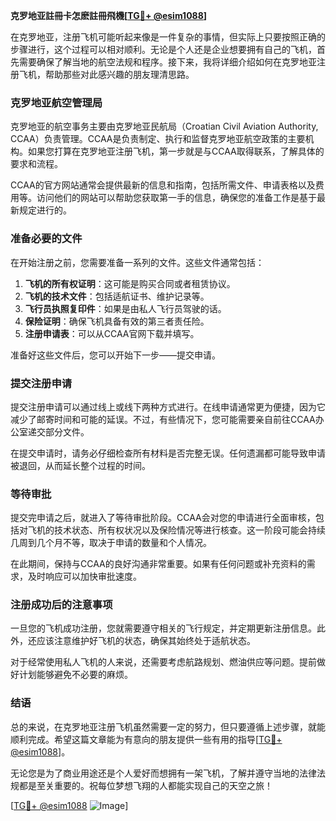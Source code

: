 **克罗地亚註冊卡怎麽註冊飛機[[TG💪+ @esim1088](https://t.me/s/esim1088)]**

在克罗地亚，注册飞机可能听起来像是一件复杂的事情，但实际上只要按照正确的步骤进行，这个过程可以相对顺利。无论是个人还是企业想要拥有自己的飞机，首先需要确保了解当地的航空法规和程序。接下来，我将详细介绍如何在克罗地亚注册飞机，帮助那些对此感兴趣的朋友理清思路。

### 克罗地亚航空管理局

克罗地亚的航空事务主要由克罗地亚民航局（Croatian Civil Aviation Authority, CCAA）负责管理。CCAA是负责制定、执行和监督克罗地亚航空政策的主要机构。如果您打算在克罗地亚注册飞机，第一步就是与CCAA取得联系，了解具体的要求和流程。

CCAA的官方网站通常会提供最新的信息和指南，包括所需文件、申请表格以及费用等。访问他们的网站可以帮助您获取第一手的信息，确保您的准备工作是基于最新规定进行的。

### 准备必要的文件

在开始注册之前，您需要准备一系列的文件。这些文件通常包括：

1. **飞机的所有权证明**：这可能是购买合同或者租赁协议。
2. **飞机的技术文件**：包括适航证书、维护记录等。
3. **飞行员执照复印件**：如果是由私人飞行员驾驶的话。
4. **保险证明**：确保飞机具备有效的第三者责任险。
5. **注册申请表**：可以从CCAA官网下载并填写。

准备好这些文件后，您可以开始下一步——提交申请。

### 提交注册申请

提交注册申请可以通过线上或线下两种方式进行。在线申请通常更为便捷，因为它减少了邮寄时间和可能的延误。不过，有些情况下，您可能需要亲自前往CCAA办公室递交部分文件。

在提交申请时，请务必仔细检查所有材料是否完整无误。任何遗漏都可能导致申请被退回，从而延长整个过程的时间。

### 等待审批

提交完申请之后，就进入了等待审批阶段。CCAA会对您的申请进行全面审核，包括对飞机的技术状态、所有权状况以及保险情况等进行核查。这一阶段可能会持续几周到几个月不等，取决于申请的数量和个人情况。

在此期间，保持与CCAA的良好沟通非常重要。如果有任何问题或补充资料的需求，及时响应可以加快审批速度。

### 注册成功后的注意事项

一旦您的飞机成功注册，您就需要遵守相关的飞行规定，并定期更新注册信息。此外，还应该注意维护好飞机的状态，确保其始终处于适航状态。

对于经常使用私人飞机的人来说，还需要考虑航路规划、燃油供应等问题。提前做好计划能够避免不必要的麻烦。

### 结语

总的来说，在克罗地亚注册飞机虽然需要一定的努力，但只要遵循上述步骤，就能顺利完成。希望这篇文章能为有意向的朋友提供一些有用的指导[[TG💪+ @esim1088](https://t.me/s/esim1088)]。

无论您是为了商业用途还是个人爱好而想拥有一架飞机，了解并遵守当地的法律法规都是至关重要的。祝每位梦想飞翔的人都能实现自己的天空之旅！

[[TG💪+ @esim1088](https://t.me/s/esim1088) ![Image](https://i.postimg.cc/4NQfJmqS/Snipaste-2025-05-13-00-14-12.png)]
